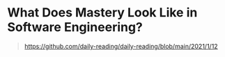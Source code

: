 # What Does Mastery Look Like in Software Engineering?

> https://github.com/daily-reading/daily-reading/blob/main/2021/1/12